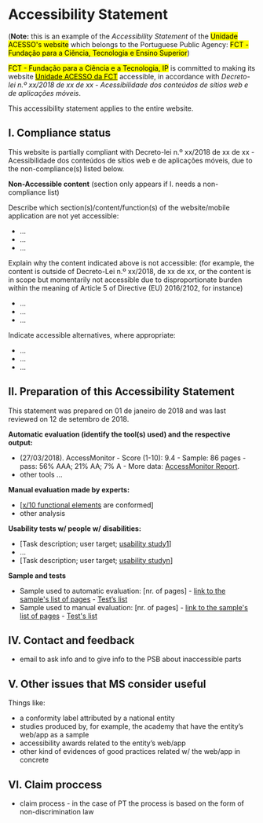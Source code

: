 # Accessibility Statement 

(<strong>Note:</strong> this is an example of the <em>Accessibility Statement</em> of the <mark>Unidade ACESSO's website</mark> which belongs to the Portuguese Public Agency: <mark>FCT - Fundação para a Ciência, Tecnologia e Ensino Superior</mark>)

<span id="site-owner"><mark>FCT - Fundação para a Ciência e a Tecnologia, IP</mark></span> is committed to making its website <a href="http://www.acessibilidade.gov.pt" id="site-url"><span id="site-name"><mark>Unidade ACESSO da FCT</mark></span></a> accessible, in accordance with <em lang="pt-PT">Decreto-lei n.º xx/2018 de xx de xx - Acessibilidade dos conteúdos de sítios web e de aplicações móveis</em>.

This accessibility statement applies to <span id="statement-scope">the entire website</span>.

## I. Compliance status

This website is <span id="status-compliance">partially compliant</span> with Decreto-lei n.º xx/2018 de xx de xx - Acessibilidade dos conteúdos de sítios web e de aplicações móveis, due to the non-compliance(s) listed below.

**Non-Accessible content** (section only appears if I. needs a non-compliance list)

Describe which section(s)/content/function(s) of the website/mobile application are not yet accessible:

<ul>
 <li id="status-no-compliant-which-1">...</li>
 <li id="status-no-compliant-which-2">...</li>
 <li id="status-no-compliant-which-n">...</li>
</ul>

Explain why the content indicated above is not accessible: (for example, the content is outside of Decreto-Lei n.º xx/2018, de xx de xx,  or the content is in scope but momentarily not accessible due to disproportionate burden within the meaning of Article 5 of Directive (EU) 2016/2102, for instance)

<ul>
 <li id="status-no-compliant-why-1">...</li>
 <li id="status-no-compliant-why-2">...</li>
 <li id="status-no-compliant-why-n">...</li>
</ul>

Indicate accessible alternatives, where appropriate:

<ul>
 <li id="status-no-compliant-alt-1">...</li>
 <li id="status-no-compliant-alt-2">...</li>
 <li id="status-no-compliant-alt-n">...</li>
</ul>

## II. Preparation of this Accessibility Statement

This statement was prepared on <span id="statement-prepared">01 de janeiro de 2018</span> and was last reviewed on <span id="statement-lastreview">12 de setembro de 2018</span>.

**Automatic evaluation (identify the tool(s) used) and the respective output:** 

- <span title="Last update" id="aen1_update">(27/03/2018</span>). <span title="Tool" id="aen1_tool">AccessMonitor</span> - Score (1-10): <span title="Score" id="aen1_score">9.4</span> - Sample: <span title="sample" id="aen1_sample">86</span> pages - pass: <span title="pass" id="aen1_pass">56% AAA; 21% AA; 7% A</span> - More data: <span title="More data" id="aen1_more">[AccessMonitor Report](http://www.acessibilidade.gov.pt/accessmonitor/wcag20/?sid=3962)</span>.
- other tools ...

**Manual evaluation made by experts:**

- [[x/10 functional elements](https://jorgeponto.github.io/a11y/lista-verificacao.html) are conformed]
- other analysis

**Usability tests w/ people w/ disabilities:**

- [Task description; user target; [usability study1](#)]
- ...
- [Task description; user target; [usability studyn](#)]

**Sample and tests**

- Sample used to automatic evaluation: [nr. of pages] - [link to the sample's list of pages](http://www.acessibilidade.gov.pt/accessmonitor/wcag20/?sid=3962) - [Test’s list](https://docs.google.com/spreadsheets/d/1iTht_2_fznEpa-sc5VPKTLtY5MGMYzq-Ad__YWPXOlA/edit#gid=0)
- Sample used to manual evaluation: [nr. of pages] - [link to the sample's list of pages](#) - [Test's list](https://jorgeponto.github.io/a11y/lista-verificacao.html)

## IV.	Contact and feedback

- email to ask info and to give info to the PSB about inaccessible parts

## V. Other issues that MS consider useful

Things like:
- a conformity label attributed by a national entity
- studies produced by, for example, the academy that have the entity’s web/app as a sample
- accessibility awards related to the entity’s web/app
- other kind of evidences of good practices related w/ the web/app in concrete

## VI. Claim proccess

- claim process - in the case of PT the process is based on the form of non-discrimination law
